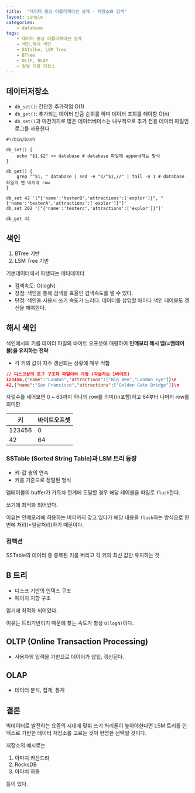 ```yaml
---
title:  "데이터 중심 어플리케이션 설계 - 저장소와 검색"
layout: single
categories:
    - database
tags:
    - 데이터 중심 어플리케이션 설계
    - 색인,해시 색인
    - SSTalbe, LSM Tree
    - BTree
    - OLTP, OLAP
    - 칼럼 지향 저장소
---
```


## 데이터저장소
- `db_set()`: 간단한 추가작업 O(1)
- `db_get()`: 추가되는 데이터 만큼 순회를 하며 데이터 조회를 해야함 O(n)
- `db_set()`과 마찬가지로 많은 데이터베이스는 내부적으로 추가 전용 데이터 파일인 로그를 사용한다.

```shell
#!/bin/bash

db_set() {
    echo "$1,$2" >> database # database 파일에 append하는 방식
}

db_get() {
    grep "^$1, " database | sed -e "s/^$1,//" | tail -n 1 # database 파일의 맨 마지막 row
}

db_set 42 '["{'name':'testerB','attractions':['explor']}", "{'name':'testerA','attractions':['explor']}"]'
db_set 202 '["{'name':'testerc','attractions':['explor']}"]'

db_get 42
```

## 색인
1. BTree 기반
2. LSM Tree 기반

기본데이터에서 파생되는 메타데이터
- 검색속도: O(logN)
- 장점: 색인을 통해 검색을 효율인 검색속도를 낼 수 있다.
- 단점: 색인을 사용시 쓰기 속도가 느리다. 데이터를 삽입할 때마다 색인 테이블도 갱신을 해야한다.

## 해시 색인
색인에서의 키를 데이터 파일의 바이트 오프셋에 매핑하여 **인메모리 해시 맵(=멤테이블)을 유지하는 전략**

- 각 키의 값이 자주 갱신되는 상황에 매우 적합

```json
// 디스크상의 로그 구조화 파일이라 가정 (각글자는 1바이트)
123456,{"name":"London","attractions":["Big Ben","London Eye"]}\n
42,{"name":"San Francisco","attractions":["Golden Gate Bridge"]}\n
```

자릿수를 세어보면 0 ~ 63까지 하나의 row를 의미(\n포함)하고 64부터 나머지 row를 의미함

|키|바이트오프셋|
|-|-|
|123456|0|
|42|64|

### SSTable (Sorted String Table)과 LSM 트리 등장
- 키-값 쌍의 연속
- 키를 기준으로 정렬된 형식
  
멤테이블의 buffer가 가득차 한계에 도달할 경우 해당 테이블을 파일로 `flush`한다.

쓰기에 최적화 되어있다.

이유는 인메모리에 허용하는 버퍼까지 갖고 있다가 해당 내용을 `flush`하는 방식으로 한 번에 처리(=일괄처리)하기 때문이다.

### 컴팩션
SSTable의 데이터 중 중복된 키를 버리고 각 키의 최신 값만 유지하는 것

## B 트리
- 디스크 기반의 인덱스 구조
- 페이지 지향 구조

읽기에 최적화 되어있다.

이유는 트리기반이기 때문에 찾는 속도가 항상 `O(logN)`이다.

## OLTP (Online Transaction Processing)
- 사용자의 입력을 기반으로 데이터가 삽입, 갱신된다.

## OLAP
- 데이터 분석, 집계, 통계


## 결론
빅데이터로 발전하는 요즘의 시대에 맞춰 쓰기 처리율이 높아야한다면 LSM 트리를 인덱스로 기반한 데이터 저장소를 고르는 것이 현명한 선택일 것이다.

저장소의 예시로는

1. 아파치 카산드라
2. RocksDB
3. 아파치 하둡

등이 있다.